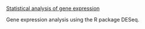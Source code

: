 

[Statistical analysis of gene expression](https://github.com/JoomiK/GeneExpression) 

Gene expression analysis using the R package DESeq.

